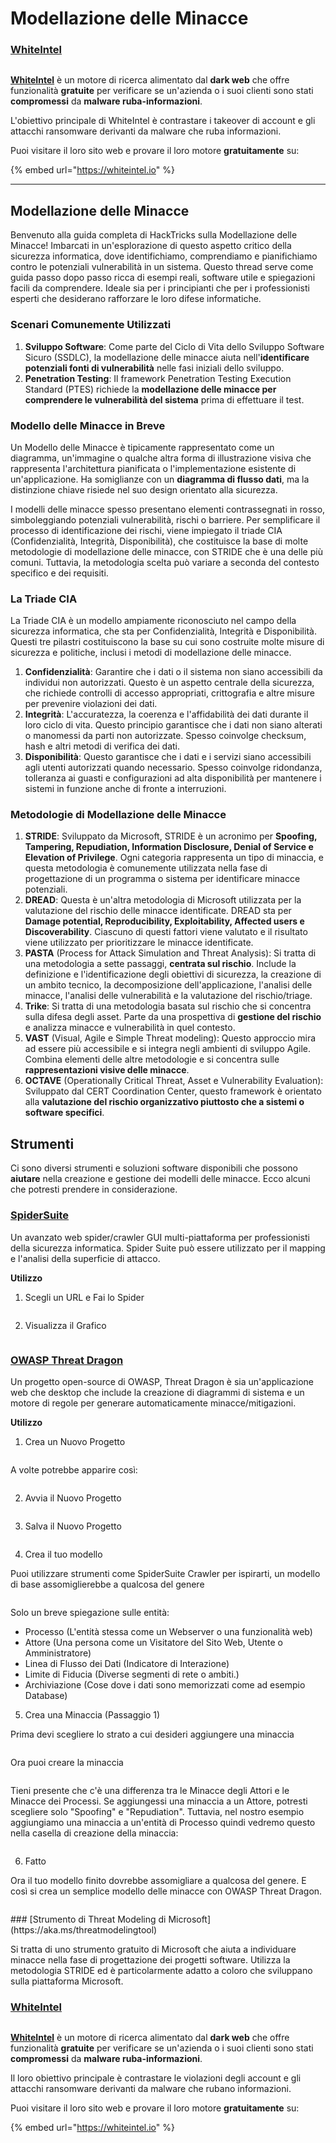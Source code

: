 # Modellazione delle Minacce

### [WhiteIntel](https://whiteintel.io)

<figure><img src="../.gitbook/assets/image (1227).png" alt=""><figcaption></figcaption></figure>

[**WhiteIntel**](https://whiteintel.io) è un motore di ricerca alimentato dal **dark web** che offre funzionalità **gratuite** per verificare se un'azienda o i suoi clienti sono stati **compromessi** da **malware ruba-informazioni**.

L'obiettivo principale di WhiteIntel è contrastare i takeover di account e gli attacchi ransomware derivanti da malware che ruba informazioni.

Puoi visitare il loro sito web e provare il loro motore **gratuitamente** su:

{% embed url="https://whiteintel.io" %}

***

## Modellazione delle Minacce

Benvenuto alla guida completa di HackTricks sulla Modellazione delle Minacce! Imbarcati in un'esplorazione di questo aspetto critico della sicurezza informatica, dove identifichiamo, comprendiamo e pianifichiamo contro le potenziali vulnerabilità in un sistema. Questo thread serve come guida passo dopo passo ricca di esempi reali, software utile e spiegazioni facili da comprendere. Ideale sia per i principianti che per i professionisti esperti che desiderano rafforzare le loro difese informatiche.

### Scenari Comunemente Utilizzati

1. **Sviluppo Software**: Come parte del Ciclo di Vita dello Sviluppo Software Sicuro (SSDLC), la modellazione delle minacce aiuta nell'**identificare potenziali fonti di vulnerabilità** nelle fasi iniziali dello sviluppo.
2. **Penetration Testing**: Il framework Penetration Testing Execution Standard (PTES) richiede la **modellazione delle minacce per comprendere le vulnerabilità del sistema** prima di effettuare il test.

### Modello delle Minacce in Breve

Un Modello delle Minacce è tipicamente rappresentato come un diagramma, un'immagine o qualche altra forma di illustrazione visiva che rappresenta l'architettura pianificata o l'implementazione esistente di un'applicazione. Ha somiglianze con un **diagramma di flusso dati**, ma la distinzione chiave risiede nel suo design orientato alla sicurezza.

I modelli delle minacce spesso presentano elementi contrassegnati in rosso, simboleggiando potenziali vulnerabilità, rischi o barriere. Per semplificare il processo di identificazione dei rischi, viene impiegato il triade CIA (Confidenzialità, Integrità, Disponibilità), che costituisce la base di molte metodologie di modellazione delle minacce, con STRIDE che è una delle più comuni. Tuttavia, la metodologia scelta può variare a seconda del contesto specifico e dei requisiti.

### La Triade CIA

La Triade CIA è un modello ampiamente riconosciuto nel campo della sicurezza informatica, che sta per Confidenzialità, Integrità e Disponibilità. Questi tre pilastri costituiscono la base su cui sono costruite molte misure di sicurezza e politiche, inclusi i metodi di modellazione delle minacce.

1. **Confidenzialità**: Garantire che i dati o il sistema non siano accessibili da individui non autorizzati. Questo è un aspetto centrale della sicurezza, che richiede controlli di accesso appropriati, crittografia e altre misure per prevenire violazioni dei dati.
2. **Integrità**: L'accuratezza, la coerenza e l'affidabilità dei dati durante il loro ciclo di vita. Questo principio garantisce che i dati non siano alterati o manomessi da parti non autorizzate. Spesso coinvolge checksum, hash e altri metodi di verifica dei dati.
3. **Disponibilità**: Questo garantisce che i dati e i servizi siano accessibili agli utenti autorizzati quando necessario. Spesso coinvolge ridondanza, tolleranza ai guasti e configurazioni ad alta disponibilità per mantenere i sistemi in funzione anche di fronte a interruzioni.

### Metodologie di Modellazione delle Minacce

1. **STRIDE**: Sviluppato da Microsoft, STRIDE è un acronimo per **Spoofing, Tampering, Repudiation, Information Disclosure, Denial of Service e Elevation of Privilege**. Ogni categoria rappresenta un tipo di minaccia, e questa metodologia è comunemente utilizzata nella fase di progettazione di un programma o sistema per identificare minacce potenziali.
2. **DREAD**: Questa è un'altra metodologia di Microsoft utilizzata per la valutazione del rischio delle minacce identificate. DREAD sta per **Damage potential, Reproducibility, Exploitability, Affected users e Discoverability**. Ciascuno di questi fattori viene valutato e il risultato viene utilizzato per prioritizzare le minacce identificate.
3. **PASTA** (Process for Attack Simulation and Threat Analysis): Si tratta di una metodologia a sette passaggi, **centrata sul rischio**. Include la definizione e l'identificazione degli obiettivi di sicurezza, la creazione di un ambito tecnico, la decomposizione dell'applicazione, l'analisi delle minacce, l'analisi delle vulnerabilità e la valutazione del rischio/triage.
4. **Trike**: Si tratta di una metodologia basata sul rischio che si concentra sulla difesa degli asset. Parte da una prospettiva di **gestione del rischio** e analizza minacce e vulnerabilità in quel contesto.
5. **VAST** (Visual, Agile e Simple Threat modeling): Questo approccio mira ad essere più accessibile e si integra negli ambienti di sviluppo Agile. Combina elementi delle altre metodologie e si concentra sulle **rappresentazioni visive delle minacce**.
6. **OCTAVE** (Operationally Critical Threat, Asset e Vulnerability Evaluation): Sviluppato dal CERT Coordination Center, questo framework è orientato alla **valutazione del rischio organizzativo piuttosto che a sistemi o software specifici**.

## Strumenti

Ci sono diversi strumenti e soluzioni software disponibili che possono **aiutare** nella creazione e gestione dei modelli delle minacce. Ecco alcuni che potresti prendere in considerazione.

### [SpiderSuite](https://github.com/3nock/SpiderSuite)

Un avanzato web spider/crawler GUI multi-piattaforma per professionisti della sicurezza informatica. Spider Suite può essere utilizzato per il mapping e l'analisi della superficie di attacco.

**Utilizzo**

1. Scegli un URL e Fai lo Spider

<figure><img src="../.gitbook/assets/threatmodel_spidersuite_1.png" alt=""><figcaption></figcaption></figure>

2. Visualizza il Grafico

<figure><img src="../.gitbook/assets/threatmodel_spidersuite_2.png" alt=""><figcaption></figcaption></figure>

### [OWASP Threat Dragon](https://github.com/OWASP/threat-dragon/releases)

Un progetto open-source di OWASP, Threat Dragon è sia un'applicazione web che desktop che include la creazione di diagrammi di sistema e un motore di regole per generare automaticamente minacce/mitigazioni.

**Utilizzo**

1. Crea un Nuovo Progetto

<figure><img src="../.gitbook/assets/create_new_project_1.jpg" alt=""><figcaption></figcaption></figure>

A volte potrebbe apparire così:

<figure><img src="../.gitbook/assets/1_threatmodel_create_project.jpg" alt=""><figcaption></figcaption></figure>

2. Avvia il Nuovo Progetto

<figure><img src="../.gitbook/assets/launch_new_project_2.jpg" alt=""><figcaption></figcaption></figure>

3. Salva il Nuovo Progetto

<figure><img src="../.gitbook/assets/save_new_project.jpg" alt=""><figcaption></figcaption></figure>

4. Crea il tuo modello

Puoi utilizzare strumenti come SpiderSuite Crawler per ispirarti, un modello di base assomiglierebbe a qualcosa del genere

<figure><img src="../.gitbook/assets/0_basic_threat_model.jpg" alt=""><figcaption></figcaption></figure>

Solo un breve spiegazione sulle entità:

* Processo (L'entità stessa come un Webserver o una funzionalità web)
* Attore (Una persona come un Visitatore del Sito Web, Utente o Amministratore)
* Linea di Flusso dei Dati (Indicatore di Interazione)
* Limite di Fiducia (Diverse segmenti di rete o ambiti.)
* Archiviazione (Cose dove i dati sono memorizzati come ad esempio Database)

5. Crea una Minaccia (Passaggio 1)

Prima devi scegliere lo strato a cui desideri aggiungere una minaccia

<figure><img src="../.gitbook/assets/3_threatmodel_chose-threat-layer.jpg" alt=""><figcaption></figcaption></figure>

Ora puoi creare la minaccia

<figure><img src="../.gitbook/assets/4_threatmodel_create-threat.jpg" alt=""><figcaption></figcaption></figure>

Tieni presente che c'è una differenza tra le Minacce degli Attori e le Minacce dei Processi. Se aggiungessi una minaccia a un Attore, potresti scegliere solo "Spoofing" e "Repudiation". Tuttavia, nel nostro esempio aggiungiamo una minaccia a un'entità di Processo quindi vedremo questo nella casella di creazione della minaccia:

<figure><img src="../.gitbook/assets/2_threatmodel_type-option.jpg" alt=""><figcaption></figcaption></figure>

6. Fatto

Ora il tuo modello finito dovrebbe assomigliare a qualcosa del genere. E così si crea un semplice modello delle minacce con OWASP Threat Dragon.

<figure><img src="../.gitbook/assets/threat_model_finished.jpg" alt=""><figcaption></figcaption></figure>
### [Strumento di Threat Modeling di Microsoft](https://aka.ms/threatmodelingtool)

Si tratta di uno strumento gratuito di Microsoft che aiuta a individuare minacce nella fase di progettazione dei progetti software. Utilizza la metodologia STRIDE ed è particolarmente adatto a coloro che sviluppano sulla piattaforma Microsoft.

### [WhiteIntel](https://whiteintel.io)

<figure><img src="../.gitbook/assets/image (1227).png" alt=""><figcaption></figcaption></figure>

[**WhiteIntel**](https://whiteintel.io) è un motore di ricerca alimentato dal **dark web** che offre funzionalità **gratuite** per verificare se un'azienda o i suoi clienti sono stati **compromessi** da **malware ruba-informazioni**.

Il loro obiettivo principale è contrastare le violazioni degli account e gli attacchi ransomware derivanti da malware che rubano informazioni.

Puoi visitare il loro sito web e provare il loro motore **gratuitamente** su:

{% embed url="https://whiteintel.io" %}
